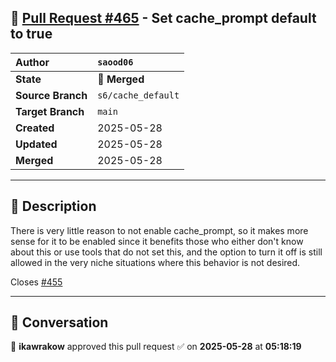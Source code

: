## 🔀 [Pull Request #465](https://github.com/ikawrakow/ik_llama.cpp/pull/465) - Set cache_prompt default to true

| **Author** | `saood06` |
| :--- | :--- |
| **State** | 🔀 **Merged** |
| **Source Branch** | `s6/cache_default` |
| **Target Branch** | `main` |
| **Created** | 2025-05-28 |
| **Updated** | 2025-05-28 |
| **Merged** | 2025-05-28 |

---

## 📄 Description

There is very little reason to not enable cache_prompt, so it makes more sense for it to be enabled since it benefits those who either don't know about this or use tools that do not set this, and the option to turn it off is still allowed in the very niche situations where this behavior is not desired.

Closes [#455](https://github.com/ikawrakow/ik_llama.cpp/issues/455)

---

## 💬 Conversation

👤 **ikawrakow** approved this pull request ✅ on **2025-05-28** at **05:18:19**